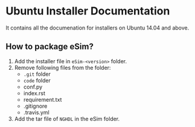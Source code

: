 Ubuntu Installer Documentation 
====


It contains all the documenation for installers on Ubuntu 14.04 and above. 

## How to package eSim?

1. Add the installer file in `eSim-<version>` folder.
2. Remove following files from the folder:
	- `.git` folder
	- `code` folder
	- conf.py
	- index.rst
	- requirement.txt
	- .gitignore
	- .travis.yml
3. Add the tar file of `NGHDL` in the eSim folder.
